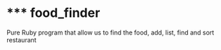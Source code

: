 *** food_finder
===============
Pure Ruby program that allow us to find the food, add, list, find and sort restaurant 